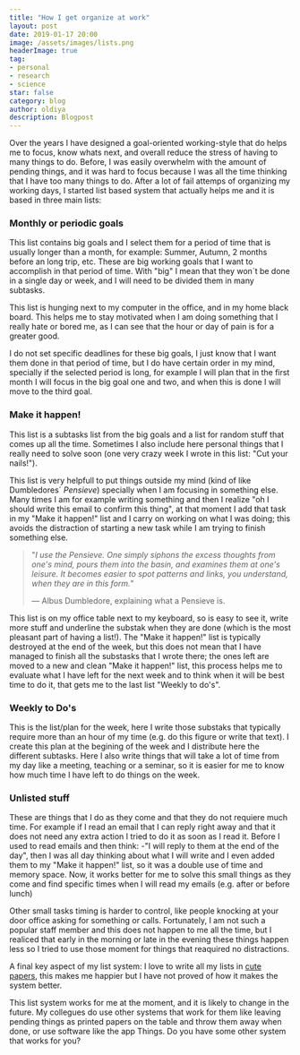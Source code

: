 ```yaml
---
title: "How I get organize at work"
layout: post
date: 2019-01-17 20:00
image: /assets/images/lists.png
headerImage: true
tag:
- personal
- research
- science
star: false
category: blog
author: oldiya
description: Blogpost
---
```




Over the years I have designed a goal-oriented working-style that do helps me to focus, know whats next, and overall reduce the stress of having to many things to do. Before, I was easily overwhelm with the amount of pending things, and it was hard to focus because I was all the time thinking that I have too many things to do. After a lot of fail attemps of organizing my working days, I started list based system that actually helps me and it is based in three main lists:

### Monthly or periodic goals

This list contains big goals and I select them for a period of time that is usually longer than a month, for example: Summer, Autumn, 2 months before an long trip, etc. These are big working goals that I want to accomplish in that period of time. With "big" I mean that they won´t be done in a single day or week, and I will need to be divided them in many subtasks. 

This list is hunging next to my computer in the office, and in my home black board. This helps me to stay motivated when I am doing something that I really hate or bored me, as I can see that the hour or day of pain is for a greater good.

I do not set specific deadlines for these big goals, I just know that I want them done in that period of time, but I do have certain order in my mind, specially if the selected period is long, for example I will plan that in the first month I will focus in the big goal one and two, and when this is done I will move to the third goal. 

### Make it happen!

This list is a subtasks list from the big goals and a list for random stuff that comes up all the time. Sometimes I also include here personal things that I really need to solve soon (one very crazy week I wrote in this list: "Cut your nails!").

This list is very helpfull to put things outside my mind (kind of like Dumbledores´ *Pensieve*) specially when I am focusing in something else. Many times I am for example writing something and then I realize "oh I should write this email to confirm this thing", at that moment I add that task in my "Make it happen!" list and I carry on working on what I was doing; this avoids the distraction of starting a new task while I am trying to finish something else.

> "*I use the Pensieve. One simply siphons the excess thoughts from one's mind, pours them into the basin, and examines them at one's leisure. It becomes easier to spot patterns and links, you understand, when they are in this form.*"
>
> — Albus Dumbledore, explaining what a Pensieve is.

This list is on my office table next to my keyboard, so is easy to see it, write more stuff and underline the substak when they are done (which is the most pleasant part of having a list!). The "Make it happen!" list is typically destroyed at the end of the week, but this does not mean that I have managed to finish all the substasks that I wrote there; the ones left are moved to a new and clean "Make it happen!" list, this process helps me to evaluate what I have left for the next week and to think when it will be best time to do it, that gets me to the last list "Weekly to do's". 

### Weekly to Do's

This is the list/plan for the week, here I write those substaks that typically require more than an hour of my time (e.g. do this figure or write that text). I create this plan at the begining of the week and I distribute here the different subtasks. Here I also write things that will take a lot of time from my day like a meeting, teaching or a seminar, so it is easier for me to know how much time I have left to do things on the week.

### Unlisted stuff

These are things that I do as they come and that they do not requiere much time. For example if I read an email that I can reply right away and that it does not need any extra action I tried to do it as soon as I read it. Before I used to read emails and then think: -"I will reply to them at the end of the day", then I was all day thinking about what I will write and I even added them to my "Make it happen!" list, so it was a double use of time and memory space. Now, it works better for me to solve this small things as they come and find specific times when I will read my emails (e.g.  after or before lunch)

Other small tasks timing is harder to control,  like people knocking at your door office asking for something or calls.  Fortunately, I am not such a popular staff member and this does not happen to me all the time, but I realiced that early in the morning or late in the evening these things happen less so I tried to use those moment for things that reaquired no distractions.



A final key aspect of my list system: I love to write all my lists in [cute papers](https://www.instagram.com/p/BsxeT0VFCoH/?utm_source=ig_web_button_share_sheet), this makes me happier but I have not proved of how it makes the system better.



This list system works for me at the moment, and it is likely to change in the future. My collegues do use other systems that work for them like leaving pending things as printed papers on the table and throw them away when done, or use software like the app Things. Do you have some other system that works for you? 



